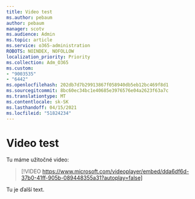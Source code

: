 ```yaml
---
title: Video test
ms.author: pebaum
author: pebaum
manager: scotv
ms.audience: Admin
ms.topic: article
ms.service: o365-administration
ROBOTS: NOINDEX, NOFOLLOW
localization_priority: Priority
ms.collection: Adm_O365
ms.custom:
- "9003535"
- "6442"
ms.openlocfilehash: 202db7d7b29913867f058940db5eb12bc469f8d1
ms.sourcegitcommit: 8bc60ec34bc1e40685e3976576e04a2623f63a7c
ms.translationtype: MT
ms.contentlocale: sk-SK
ms.lasthandoff: 04/15/2021
ms.locfileid: "51824234"
---
```

# <a name="video-test"></a>Video test

Tu máme užitočné video:

>[!VIDEO https://www.microsoft.com/videoplayer/embed/dda6df6d-37b0-41ff-905b-089448355a31?autoplay=false]

Tu je ďalší text.
